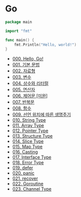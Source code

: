 # Go

```go
package main

import "fmt"

func main() {
    fmt.Println("Hello, world!")
}
```

- [000. Hello, Go!](https://github.com/technical-learn-room/go-learn/blob/main/document/000.%20Hello%2C%20world!.go)  
- [001. 기본 문법](https://github.com/technical-learn-room/go-learn/blob/main/document/001.%20%EA%B8%B0%EB%B3%B8%20%EB%AC%B8%EB%B2%95.md)  
- [002. 자료형](https://github.com/technical-learn-room/go-learn/blob/main/document/002.%20%EC%9E%90%EB%A3%8C%ED%98%95.md)  
- [003. 변수](https://github.com/technical-learn-room/go-learn/blob/main/document/003.%20%EB%B3%80%EC%88%98.md)  
- [004. 상수와 리터럴](https://github.com/technical-learn-room/go-learn/blob/main/document/004.%20%EC%83%81%EC%88%98%EC%99%80%20%EB%A6%AC%ED%84%B0%EB%9F%B4.md)  
- [005. 연산자](https://github.com/technical-learn-room/go-learn/blob/main/document/005.%20%EC%97%B0%EC%82%B0%EC%9E%90.md)  
- [006. 제어문 [미완]](https://github.com/technical-learn-room/go-learn/blob/main/document/006.%20%EC%A0%9C%EC%96%B4%EB%AC%B8.md)  
- [007. 반복문](https://github.com/technical-learn-room/go-learn/blob/main/document/007.%20%EB%B0%98%EB%B3%B5%EB%AC%B8.md)  
- [008. 함수](https://github.com/technical-learn-room/go-learn/blob/main/document/008.%20%ED%95%A8%EC%88%98.md)  
- [009. 선언 위치에 따른 생명주기](https://github.com/technical-learn-room/go-learn/blob/main/document/009.%20%EC%84%A0%EC%96%B8%20%EC%9C%84%EC%B9%98%EC%97%90%20%EB%94%B0%EB%A5%B8%20%EC%83%9D%EB%AA%85%EC%A3%BC%EA%B8%B0.md)  
- [010. String Type](https://github.com/technical-learn-room/go-learn/blob/main/document/010.%20String%20Type.md)  
- [011. Array Type](https://github.com/technical-learn-room/go-learn/blob/main/document/011.%20Array%20Type.md)  
- [012. Pointer Type](https://github.com/technical-learn-room/go-learn/blob/main/document/012.%20Pointer%20Type.md)  
- [013. Structure Type](https://github.com/technical-learn-room/go-learn/blob/main/document/013.%20Structure%20Type.md)  
- [014. Slice Type](https://github.com/technical-learn-room/go-learn/blob/main/document/014.%20Slice%20Type.md)  
- [015. Map Type](https://github.com/technical-learn-room/go-learn/blob/main/document/015.%20Map%20Type.md)  
- [016. Casting](https://github.com/technical-learn-room/go-learn/blob/main/document/016.%20Casting.md)  
- [017. Interface Type](https://github.com/technical-learn-room/go-learn/blob/main/document/017.%20Interface%20Type.md)  
- [018. Error Type](https://github.com/technical-learn-room/go-learn/blob/main/document/018.%20Error%20Type.md)  
- [019. defer](https://github.com/technical-learn-room/go-learn/blob/main/document/019.%20defer.md)  
- [020. panic](https://github.com/technical-learn-room/go-learn/blob/main/document/020.%20panic.md)  
- [021. recover](https://github.com/technical-learn-room/go-learn/blob/main/document/021.%20recover.md)  
- [022. Goroutine](https://github.com/technical-learn-room/go-learn/blob/main/document/022.%20Goroutine.md)  
- [023. Channel Type](https://github.com/technical-learn-room/go-learn/blob/main/document/023.%20Channel%20Type.md)  
